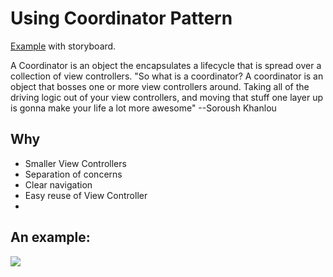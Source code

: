 # Using Coordinator Pattern


[Example](https://github.com/hackmajoris/coordinator-pattern-example-storyboarded) with storyboard.

A Coordinator is an object the encapsulates a lifecycle that is spread over a collection of view controllers.
"So what is a coordinator? A coordinator is an object that bosses one or more view controllers around. Taking all of the driving logic out of your view controllers, and moving that stuff one layer up is gonna make your life a lot more awesome"
--Soroush Khanlou

## Why
- Smaller View Controllers
- Separation of concerns
- Clear navigation
- Easy reuse of View Controller
- 

## An example:

![](https://cdn-images-1.medium.com/max/1600/1*VNFMhDEwq-o4GbzVsjAXUA.png)





